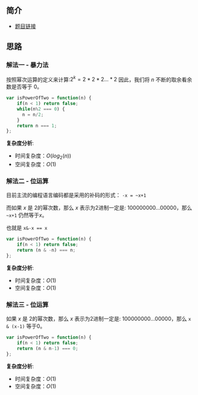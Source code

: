 ## 简介
- [题目链接](https://leetcode-cn.com/problems/power-of-two/)

## 思路
### 解法一 - 暴力法
按照幂次运算的定义来计算:$2^k = 2*2*2...*2$
因此，我们将 $n$ 不断的取余看余数是否等于 $0$。
```javascript
var isPowerOfTwo = function(n) {
    if(n < 1) return false;
    while(n%2 === 0) {
      n = n/2;
    }
    return n === 1;
};
```

**复杂度分析**:
- 时间复杂度：$O(log_2(n))$
- 空间复杂度：$O(1)$

### 解法二 - 位运算
目前主流的编程语言编码都是采用的补码的形式：
`-x = ~x+1`

而如果 $x$ 是 $2$的幂次数，那么 $x$ 表示为2进制一定是: $100000000...00000$，那么 `~x+1` 仍然等于$x$。

也就是 `x&-x == x`

```javascript
var isPowerOfTwo = function(n) {
    if(n < 1) return false;
    return (n & -n) === n; 
};
```
**复杂度分析**:
- 时间复杂度：$O(1)$
- 空间复杂度：$O(1)$


### 解法三 - 位运算
如果 $x$ 是 $2$的幂次数，那么 $x$ 表示为2进制一定是: $100000000...00000$，那么 `x & (x-1)` 等于$0$。

``` javascript
var isPowerOfTwo = function(n) {
    if(n < 1) return false;
    return (n & n-1) === 0; 
};
```
**复杂度分析**:
- 时间复杂度：$O(1)$
- 空间复杂度：$O(1)$